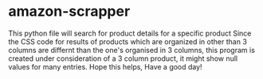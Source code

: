 # amazon-scrapper
This python file will search for product details for a specific product
Since the CSS code for results of products which are organized in other than 3 columns are differnt than the one's organised in 3 columns, this program is created under consideration of a 3 column product, it might show null values for many entries.
Hope this helps, Have a good day!
